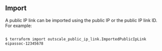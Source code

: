 ## Import

A public IP link can be imported using the public IP or the public IP link ID. For example:

```console

$ terraform import outscale_public_ip_link.ImportedPublicIpLink eipassoc-12345678

```